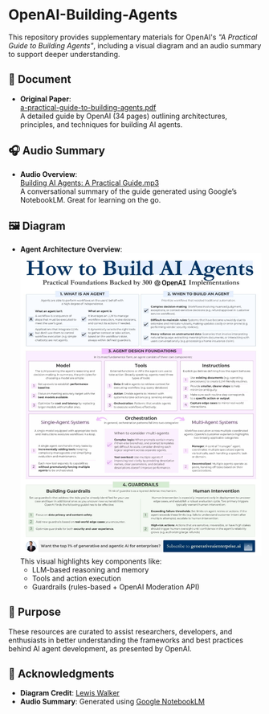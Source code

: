 # OpenAI-Building-Agents

This repository provides supplementary materials for OpenAI's *"A Practical Guide to Building Agents"*, including a visual diagram and an audio summary to support deeper understanding.

## 📄 Document

- **Original Paper**:  
  [a-practical-guide-to-building-agents.pdf](a-practical-guide-to-building-agents.pdf)  
  A detailed guide by OpenAI (34 pages) outlining architectures, principles, and techniques for building AI agents.

## 🎧 Audio Summary

- **Audio Overview**:  
  [Building AI Agents: A Practical Guide.mp3](Building%20AI%20Agents_%20A%20Practical%20Guide.mp3)  
  A conversational summary of the guide generated using Google’s NotebookLM. Great for learning on the go.

## 🖼️ Diagram

- **Agent Architecture Overview**:  
  ![AI Agents Diagram](AI%20Agents%20OpenAI%20Paper.jpeg)  
  This visual highlights key components like:
  - LLM-based reasoning and memory
  - Tools and action execution
  - Guardrails (rules-based + OpenAI Moderation API)

## 📌 Purpose

These resources are curated to assist researchers, developers, and enthusiasts in better understanding the frameworks and best practices behind AI agent development, as presented by OpenAI.

## 🙏 Acknowledgments

- **Diagram Credit**: [Lewis Walker](https://www.linkedin.com/in/lewis-walker/)  
- **Audio Summary**: Generated using [Google NotebookLM](https://notebooklm.google.com/)
